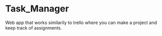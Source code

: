 # Task_Manager
Web app that works similarily to trello where you can make a project and keep track of assignments.
